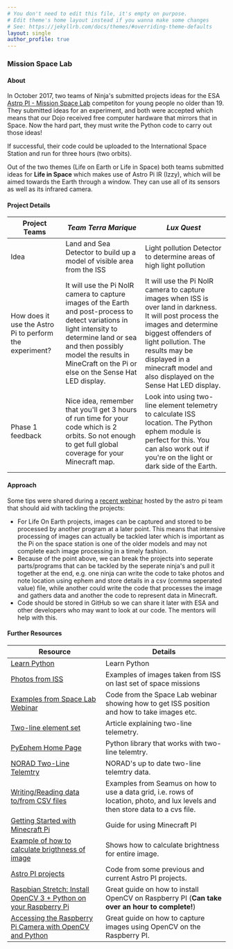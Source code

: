 ```yaml
---
# You don't need to edit this file, it's empty on purpose.
# Edit theme's home layout instead if you wanna make some changes
# See: https://jekyllrb.com/docs/themes/#overriding-theme-defaults
layout: single
author_profile: true
---
```

### Mission Space Lab

#### About

In October 2017, two teams of Ninja's submitted projects ideas for the ESA [Astrp PI - Mission Space Lab](https://astro-pi.org/missions/space-lab/) competiton for young people no older than 19. They submitted ideas for an experiment, and both were accepted which means that our Dojo received free computer hardware that mirrors that in Space. Now the hard part, they must write the Python code to carry out those ideas!

If successful, their code could be uploaded to the International Space Station and run for three hours (two orbits).

Out of the two themes (Life on Earth or Life in Space) both teams submitted ideas for **Life in Space** which makes use of Astro Pi IR (Izzy), which will be aimed towards the Earth through a window. They can use all of its sensors as well as its infrared camera.

#### Project Details

| Project Teams | *Team Terra Marique* | *Lux Quest* |
| --- | --- | --- |
| Idea          | Land and Sea Detector to build up a model of visible area from the ISS | Light pollution Detector to determine areas of high light pollution |
| How does it use the Astro Pi to perform the experiment? | It will use the Pi NoIR camera to capture images of the Earth and post-process to detect variations in light intensity to determine land or sea and then possibly model the results in MineCraft on the Pi or else on the Sense Hat LED display. | It will use the Pi NoIR camera to capture images when ISS is over land in darkness. It will post process the images and determine biggest offenders of light pollution. The results may be displayed in a minecraft model and also displayed on the Sense Hat LED display. |
| Phase 1 feedback | Nice idea, remember that you'll get 3 hours of run time for your code which is 2 orbits. So not enough to get full global coverage for your Minecraft map. | Look into using two-line element telemetry to calculate ISS location. The Python ephem module is perfect for this. You can also work out if you're on the light or dark side of the Earth. |

#### Approach

Some tips were shared during a [recent webinar](https://astro-pi.org/updates/mission-space-lab-training-webinar/) hosted by the astro pi team that should aid with tackling the projects:
* For Life On Earth projects, images can be captured and stored to be processed by another program at a later point. This means that intensive processing of images can actually be tackled later which is important as the Pi on the space station is one of the older models and may not complete each image processing in a timely fashion.
* Because of the point above, we can break the projects into seperate parts/programs that can be tackled by the seperate ninja's and pull it together at the end, e.g. one ninja can write the code to take photos and note location using ephem and store details in a csv (comma seperated value) file, while another could write the code that processes the image and gathers data and another the code to represent data in Minecraft.
* Code should be stored in GitHub so we can share it later with ESA and other developers who may want to look at our code. The mentors will help with this.

#### Further Resources

| Resource                                                                                   | Details                                                                                                |
|--------------------------------------------------------------------------------------------|--------------------------------------------------------------------------------------------------------|
| [Learn Python](python.md)                                                                  | Learn Python                                                                                           |
| [Photos from ISS](https://github.com/astro-pi/enviro-pi/tree/master/iss%20downloads)       | Examples of images taken from ISS on last set of space missions                                        |
| [Examples from Space Lab Webinar](https://github.com/coderdojo-banbridge/astro-pi-examples)| Code from the Space Lab webinar showing how to get ISS position and how to take images etc.              |
| [Two-line element set](https://en.wikipedia.org/wiki/Two-line_element_set)                 | Article explaining two-line telemetry. |
| [PyEphem Home Page](http://rhodesmill.org/pyephem/index.html)                              | Python library that works with two-line telemtry. |
| [NORAD Two-Line Telemtry](http://celestrak.com/NORAD/elements/stations.txt)                | NORAD's up to date two-line telemtry data. |
| [Writing/Reading data to/from CSV files](https://github.com/coderdojo-banbridge/educational/tree/master/PythonFilesAndDataframes) | Examples from Seamus on how to use a data grid, i.e. rows of location, photo, and lux levels and then store data to a cvs file. |
| [Getting Started with Minecraft Pi](https://projects.raspberrypi.org/en/projects/getting-started-with-minecraft-pi) | Guide for using Minecraft PI |
| [Example of how to calculate brigthness of image](https://gist.github.com/KramKroc/ea2c4aebd1db6ebd676d2b7b970b2ff4) | Shows how to calculate brightness for entire image. |
| [Astro PI projects](https://github.com/astro-pi) | Code from some previous and current Astro PI projects. |
| [Raspbian Stretch: Install OpenCV 3 + Python on your Raspberry Pi](https://www.pyimagesearch.com/2017/09/04/raspbian-stretch-install-opencv-3-python-on-your-raspberry-pi/) | Great guide on how to install OpenCV on Raspberry PI (**Can take over an hour to complete!**)
| [Accessing the Raspberry Pi Camera with OpenCV and Python](https://www.pyimagesearch.com/2015/03/30/accessing-the-raspberry-pi-camera-with-opencv-and-python/) | Great guide on how to capture images using OpenCV on the Raspberry PI. |
